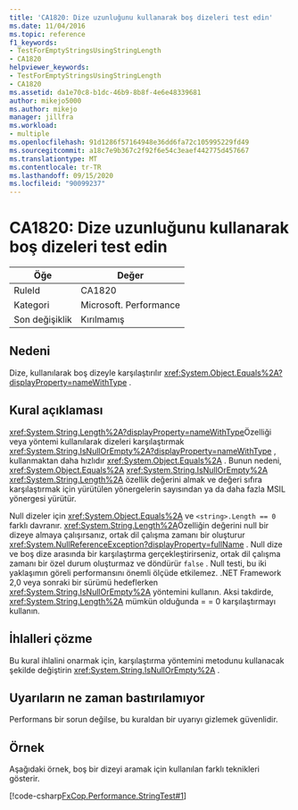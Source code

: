 ```yaml
---
title: 'CA1820: Dize uzunluğunu kullanarak boş dizeleri test edin'
ms.date: 11/04/2016
ms.topic: reference
f1_keywords:
- TestForEmptyStringsUsingStringLength
- CA1820
helpviewer_keywords:
- TestForEmptyStringsUsingStringLength
- CA1820
ms.assetid: da1e70c8-b1dc-46b9-8b8f-4e6e48339681
author: mikejo5000
ms.author: mikejo
manager: jillfra
ms.workload:
- multiple
ms.openlocfilehash: 91d1286f57164948e36dd6fa72c105995229fd49
ms.sourcegitcommit: a18c7e9b367c2f92f6e54c3eaef442775d457667
ms.translationtype: MT
ms.contentlocale: tr-TR
ms.lasthandoff: 09/15/2020
ms.locfileid: "90099237"
---
```

# <a name="ca1820-test-for-empty-strings-using-string-length"></a>CA1820: Dize uzunluğunu kullanarak boş dizeleri test edin

|Öğe|Değer|
|-|-|
|RuleId|CA1820|
|Kategori|Microsoft. Performance|
|Son değişiklik|Kırılmamış|

## <a name="cause"></a>Nedeni

Dize, kullanılarak boş dizeyle karşılaştırılır <xref:System.Object.Equals%2A?displayProperty=nameWithType> .

## <a name="rule-description"></a>Kural açıklaması

<xref:System.String.Length%2A?displayProperty=nameWithType>Özelliği veya yöntemi kullanılarak dizeleri karşılaştırmak <xref:System.String.IsNullOrEmpty%2A?displayProperty=nameWithType> , kullanmaktan daha hızlıdır <xref:System.Object.Equals%2A> . Bunun nedeni, <xref:System.Object.Equals%2A> <xref:System.String.IsNullOrEmpty%2A> <xref:System.String.Length%2A> özellik değerini almak ve değeri sıfıra karşılaştırmak için yürütülen yönergelerin sayısından ya da daha fazla MSIL yönergesi yürütür.

Null dizeler için <xref:System.Object.Equals%2A> ve `<string>.Length == 0` farklı davranır. <xref:System.String.Length%2A>Özelliğin değerini null bir dizeye almaya çalışırsanız, ortak dil çalışma zamanı bir oluşturur <xref:System.NullReferenceException?displayProperty=fullName> . Null dize ve boş dize arasında bir karşılaştırma gerçekleştirirseniz, ortak dil çalışma zamanı bir özel durum oluşturmaz ve döndürür `false` . Null testi, bu iki yaklaşımın göreli performansını önemli ölçüde etkilemez. .NET Framework 2,0 veya sonraki bir sürümü hedeflerken <xref:System.String.IsNullOrEmpty%2A> yöntemini kullanın. Aksi takdirde, <xref:System.String.Length%2A> mümkün olduğunda = = 0 karşılaştırmayı kullanın.

## <a name="how-to-fix-violations"></a>İhlalleri çözme

Bu kural ihlalini onarmak için, karşılaştırma yöntemini metodunu kullanacak şekilde değiştirin <xref:System.String.IsNullOrEmpty%2A> .

## <a name="when-to-suppress-warnings"></a>Uyarıların ne zaman bastırılamıyor

Performans bir sorun değilse, bu kuraldan bir uyarıyı gizlemek güvenlidir.

## <a name="example"></a>Örnek

Aşağıdaki örnek, boş bir dizeyi aramak için kullanılan farklı teknikleri gösterir.

[!code-csharp[FxCop.Performance.StringTest#1](../code-quality/codesnippet/CSharp/ca1820-test-for-empty-strings-using-string-length_1.cs)]
